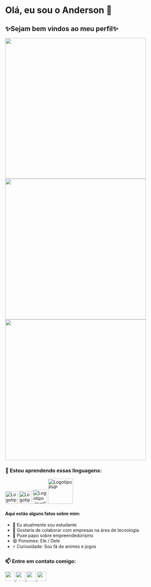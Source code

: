 # Olá, eu sou o Anderson 👋


## ✨**Sejam bem vindos ao meu perfil**✨

<div>
    <img width=450rem src="https://github-readme-stats.vercel.app/api/wakatime?username=Anderson_J&theme=github_dark&custom_title=Tempo que fiquei codando essa semana">
</div>

<div>
    <img width="450rem" src="https://github-readme-stats.vercel.app/api?username=Anderson-J&theme=github_dark&show_icons=true&custom_title=Status">
    <br>
    <img width="450rem" src="https://github-readme-stats.vercel.app/api/top-langs/?username=Anderson-J&theme=github_dark&layout=compact&custom_title=Repositórios">
</div>

### 🌱 Estou aprendendo essas linguagens:
<div>
    <img width="40rem" src="https://user-images.githubusercontent.com/90120889/145656606-68433e50-853b-48cc-b21d-136952705a1c.png" alt="Logotipo HTML5">
    <img width="40rem" src="https://user-images.githubusercontent.com/90120889/145650523-6f63c3ab-5c7f-4f16-b48b-1799b199f96f.png" alt="Logotipo CSS3">
    <img width="45rem" src="https://user-images.githubusercontent.com/90120889/145650527-92e7c0b4-5576-449e-9fb8-dc0fd9c15f78.png" alt="Logotipo JavaScript">
    <img width="80rem" src="https://user-images.githubusercontent.com/90120889/145650748-13e43197-25a6-4ae2-b5c0-250050d89d02.png" alt="Logotipo PHP">
</div>

#### Aqui estão alguns fatos sobre mim:
- 🔭 Eu atualmente sou estudante
- 🤔 Gostaria de colaborar com empresas na área de tecnologia
- 💬 Puxe papo sobre empreendedorismo
- 😄 Ponomes: Ele / Dele
- ⚡ Curiosidade: Sou fã de animes e jogos

### 📫 Entre em contato comigo:

<div>
    <a href="https://www.linkedin.com/in/anderson-oliveira-128189b9/">
        <img height="30rem" src="https://img.shields.io/badge/LinkedIn-0077B5?style=for-the-badge&logo=linkedin&logoColor=white)](https://www.linkedin.com/in/anderson-oliveira-128189b9/">
    </a>
    <a href="https://www.instagram.com/anderaoliv/">
        <img height="30rem" src="https://img.shields.io/badge/Instagram-E4405F?style=for-the-badge&logo=instagram&logoColor=white">
    </a>
    <a href="https://twitter.com/AnderaOliv">
        <img height="30rem" src="https://img.shields.io/badge/Twitter-1DA1F2?style=for-the-badge&logo=twitter&logoColor=white">
    </a>
    <a href="mailto:anderaoliv@gmail.com">
        <img height="30rem" src="https://img.shields.io/badge/Gmail-D14836?style=for-the-badge&logo=gmail&logoColor=white">
    </a>
</div>

